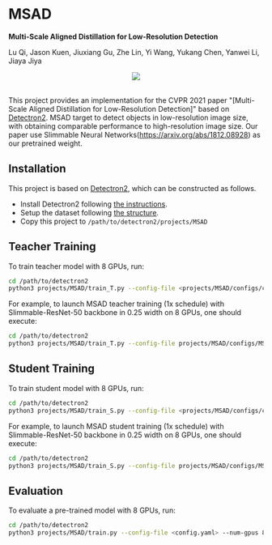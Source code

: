 # MSAD
**Multi-Scale Aligned Distillation for Low-Resolution Detection**

Lu Qi, Jason Kuen, Jiuxiang Gu, Zhe Lin, Yi Wang, Yukang Chen, Yanwei Li, Jiaya Jiya

<!-- [[`arXiv`](https://arxiv.org/pdf/2012.00720.pdf)] [[`BibTeX`](#CitingPanopticFCN)] -->

<div align="center">
  <img src="docs/panoptic_fcn.png"/>
</div><br/>


This project provides an implementation for the CVPR 2021 paper "[Multi-Scale Aligned Distillation for Low-Resolution Detection]" based on [Detectron2](https://github.com/facebookresearch/detectron2). MSAD target to detect objects in low-resolution image size, with obtaining comparable performance to high-resolution image size. Our paper use Slimmable Neural Networks(https://arxiv.org/abs/1812.08928) as our pretrained weight.


## Installation
This project is based on [Detectron2](https://github.com/facebookresearch/detectron2), which can be constructed as follows.
* Install Detectron2 following [the instructions](https://detectron2.readthedocs.io/tutorials/install.html).
* Setup the dataset following [the structure](https://github.com/facebookresearch/detectron2/blob/master/datasets/README.md).
* Copy this project to `/path/to/detectron2/projects/MSAD`

## Teacher Training
To train teacher model with 8 GPUs, run:
```bash
cd /path/to/detectron2
python3 projects/MSAD/train_T.py --config-file <projects/MSAD/configs/config.yaml> --num-gpus 8
```

For example, to launch MSAD teacher training (1x schedule) with Slimmable-ResNet-50 backbone in 0.25 width on 8 GPUs,
one should execute:
```bash
cd /path/to/detectron2
python3 projects/MSAD/train_T.py --config-file projects/MSAD/configs/MSAD-R50-T025-1x.yaml --num-gpus 8 OUTPUT_DIR MSAD-R50-T025-1x
```

## Student Training
To train student model with 8 GPUs, run:
```bash
cd /path/to/detectron2
python3 projects/MSAD/train_S.py --config-file <projects/MSAD/configs/config.yaml> --num-gpus 8
```

For example, to launch MSAD student training (1x schedule) with Slimmable-ResNet-50 backbone in 0.25 width on 8 GPUs,
one should execute:
```bash
cd /path/to/detectron2
python3 projects/MSAD/train_S.py --config-file projects/MSAD/configs/MSAD-R50-S025-1x.yaml --num-gpus 8 MODEL.WEIGHTS MSAD-R50-T025-1x/latest_model.pth OUTPUT_DIR MSAD-R50-S025-1x
```

## Evaluation
To evaluate a pre-trained model with 8 GPUs, run:
```bash
cd /path/to/detectron2
python3 projects/MSAD/train.py --config-file <config.yaml> --num-gpus 8 --eval-only MODEL.WEIGHTS MSAD-R50-S025-1x/model_checkpoint
```